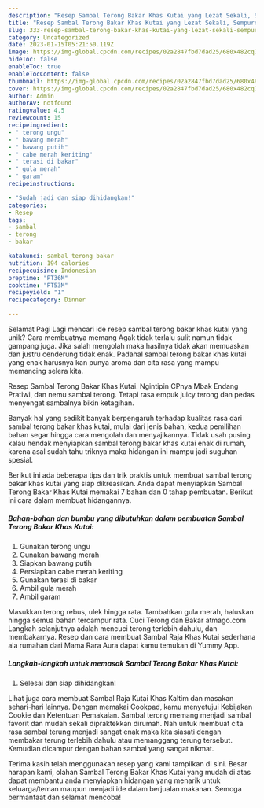 ```yaml
---
description: "Resep Sambal Terong Bakar Khas Kutai yang Lezat Sekali, Sempurna"
title: "Resep Sambal Terong Bakar Khas Kutai yang Lezat Sekali, Sempurna"
slug: 333-resep-sambal-terong-bakar-khas-kutai-yang-lezat-sekali-sempurna
category: Uncategorized
date: 2023-01-15T05:21:50.119Z
image: https://img-global.cpcdn.com/recipes/02a2847fbd7dad25/680x482cq70/sambal-terong-bakar-khas-kutai-foto-resep-utama.jpg
hideToc: false
enableToc: true
enableTocContent: false
thumbnail: https://img-global.cpcdn.com/recipes/02a2847fbd7dad25/680x482cq70/sambal-terong-bakar-khas-kutai-foto-resep-utama.jpg
cover: https://img-global.cpcdn.com/recipes/02a2847fbd7dad25/680x482cq70/sambal-terong-bakar-khas-kutai-foto-resep-utama.jpg
author: Admin
authorAv: notfound
ratingvalue: 4.5
reviewcount: 15
recipeingredient:
- " terong ungu"
- " bawang merah"
- " bawang putih"
- " cabe merah keriting"
- " terasi di bakar"
- " gula merah"
- " garam"
recipeinstructions:

- "Sudah jadi dan siap dihidangkan!"
categories:
- Resep
tags:
- sambal
- terong
- bakar

katakunci: sambal terong bakar 
nutrition: 194 calories
recipecuisine: Indonesian
preptime: "PT36M"
cooktime: "PT53M"
recipeyield: "1"
recipecategory: Dinner

---
```



Selamat Pagi Lagi mencari ide resep sambal terong bakar khas kutai yang unik? Cara membuatnya memang Agak tidak terlalu sulit namun tidak gampang juga. Jika salah mengolah maka hasilnya tidak akan memuaskan dan justru cenderung tidak enak. Padahal sambal terong bakar khas kutai yang enak harusnya kan punya aroma dan cita rasa yang mampu memancing selera kita.


Resep Sambal Terong Bakar Khas Kutai. Ngintipin CPnya Mbak Endang Pratiwi, dan nemu sambal terong. Tetapi rasa empuk juicy terong dan pedas menyengat sambalnya bikin ketagihan.

Banyak hal yang sedikit banyak berpengaruh terhadap kualitas rasa dari sambal terong bakar khas kutai, mulai dari jenis bahan, kedua pemilihan bahan segar hingga cara mengolah dan menyajikannya. Tidak usah pusing kalau hendak menyiapkan sambal terong bakar khas kutai enak di rumah, karena asal sudah tahu triknya maka hidangan ini mampu jadi suguhan spesial.


Berikut ini ada beberapa tips dan trik praktis untuk membuat sambal terong bakar khas kutai yang siap dikreasikan. Anda dapat menyiapkan Sambal Terong Bakar Khas Kutai memakai 7 bahan dan 0 tahap pembuatan. Berikut ini cara dalam membuat hidangannya.

<!--inarticleads1-->

##### Bahan-bahan dan bumbu yang dibutuhkan dalam pembuatan Sambal Terong Bakar Khas Kutai:

1. Gunakan  terong ungu
1. Gunakan  bawang merah
1. Siapkan  bawang putih
1. Persiapkan  cabe merah keriting
1. Gunakan  terasi di bakar
1. Ambil  gula merah
1. Ambil  garam


Masukkan terong rebus, ulek hingga rata. Tambahkan gula merah, haluskan hingga semua bahan tercampur rata. Cuci Terong dan Bakar atmago.com Langkah selanjutnya adalah mencuci terong terlebih dahulu, dan membakarnya. Resep dan cara membuat Sambal Raja Khas Kutai sederhana ala rumahan dari Mama Rara Aura dapat kamu temukan di Yummy App. 

<!--inarticleads2-->

##### Langkah-langkah untuk memasak Sambal Terong Bakar Khas Kutai:


1. Selesai dan siap dihidangkan!

Lihat juga cara membuat Sambal Raja Kutai Khas Kaltim dan masakan sehari-hari lainnya. Dengan memakai Cookpad, kamu menyetujui Kebijakan Cookie dan Ketentuan Pemakaian. Sambal terong memang menjadi sambal favorit dan mudah sekali dipraktekkan dirumah. Nah untuk membuat cita rasa sambal terung menjadi sangat enak maka kita siasati dengan membakar terung terlebih dahulu atau memanggang terung tersebut. Kemudian dicampur dengan bahan sambal yang sangat nikmat. 

Terima kasih telah menggunakan resep yang kami tampilkan di sini. Besar harapan kami, olahan Sambal Terong Bakar Khas Kutai yang mudah di atas dapat membantu anda menyiapkan hidangan yang menarik untuk keluarga/teman maupun menjadi ide dalam berjualan makanan. Semoga bermanfaat dan selamat mencoba!
